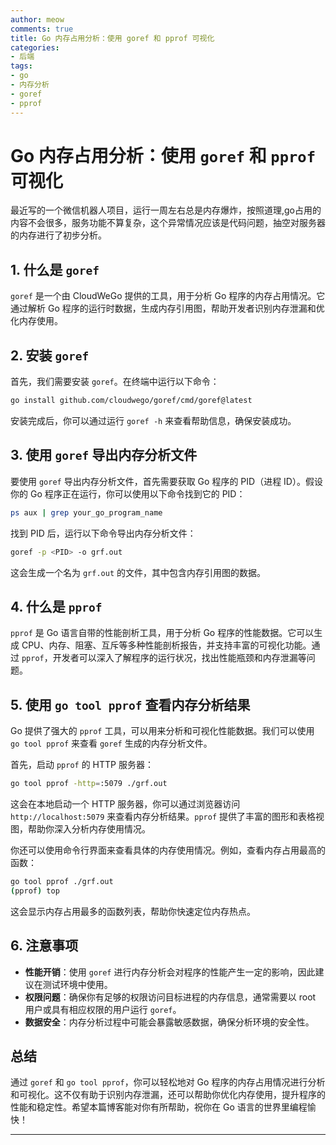 ```yaml
---
author: meow
comments: true
title: Go 内存占用分析：使用 goref 和 pprof 可视化
categories:
- 后端
tags:
- go
- 内存分析
- goref
- pprof
---
```


# Go 内存占用分析：使用 `goref` 和 `pprof` 可视化

最近写的一个微信机器人项目，运行一周左右总是内存爆炸，按照道理,go占用的内容不会很多，服务功能不算复杂，这个异常情况应该是代码问题，抽空对服务器的内存进行了初步分析。

## 1. 什么是 `goref`

`goref` 是一个由 CloudWeGo 提供的工具，用于分析 Go 程序的内存占用情况。它通过解析 Go 程序的运行时数据，生成内存引用图，帮助开发者识别内存泄漏和优化内存使用。

## 2. 安装 `goref`

首先，我们需要安装 `goref`。在终端中运行以下命令：

```sh
go install github.com/cloudwego/goref/cmd/goref@latest
```

安装完成后，你可以通过运行 `goref -h` 来查看帮助信息，确保安装成功。

## 3. 使用 `goref` 导出内存分析文件

要使用 `goref` 导出内存分析文件，首先需要获取 Go 程序的 PID（进程 ID）。假设你的 Go 程序正在运行，你可以使用以下命令找到它的 PID：

```sh
ps aux | grep your_go_program_name
```

找到 PID 后，运行以下命令导出内存分析文件：

```sh
goref -p <PID> -o grf.out
```

这会生成一个名为 `grf.out` 的文件，其中包含内存引用图的数据。

## 4. 什么是 `pprof`

`pprof` 是 Go 语言自带的性能剖析工具，用于分析 Go 程序的性能数据。它可以生成 CPU、内存、阻塞、互斥等多种性能剖析报告，并支持丰富的可视化功能。通过 `pprof`，开发者可以深入了解程序的运行状况，找出性能瓶颈和内存泄漏等问题。

## 5. 使用 `go tool pprof` 查看内存分析结果

Go 提供了强大的 `pprof` 工具，可以用来分析和可视化性能数据。我们可以使用 `go tool pprof` 来查看 `goref` 生成的内存分析文件。

首先，启动 `pprof` 的 HTTP 服务器：

```sh
go tool pprof -http=:5079 ./grf.out
```

这会在本地启动一个 HTTP 服务器，你可以通过浏览器访问 `http://localhost:5079` 来查看内存分析结果。`pprof` 提供了丰富的图形和表格视图，帮助你深入分析内存使用情况。

你还可以使用命令行界面来查看具体的内存使用情况。例如，查看内存占用最高的函数：

```sh
go tool pprof ./grf.out
(pprof) top
```

这会显示内存占用最多的函数列表，帮助你快速定位内存热点。

## 6. 注意事项

- **性能开销**：使用 `goref` 进行内存分析会对程序的性能产生一定的影响，因此建议在测试环境中使用。
- **权限问题**：确保你有足够的权限访问目标进程的内存信息，通常需要以 root 用户或具有相应权限的用户运行 `goref`。
- **数据安全**：内存分析过程中可能会暴露敏感数据，确保分析环境的安全性。

## 总结

通过 `goref` 和 `go tool pprof`，你可以轻松地对 Go 程序的内存占用情况进行分析和可视化。这不仅有助于识别内存泄漏，还可以帮助你优化内存使用，提升程序的性能和稳定性。希望本篇博客能对你有所帮助，祝你在 Go 语言的世界里编程愉快！

---

